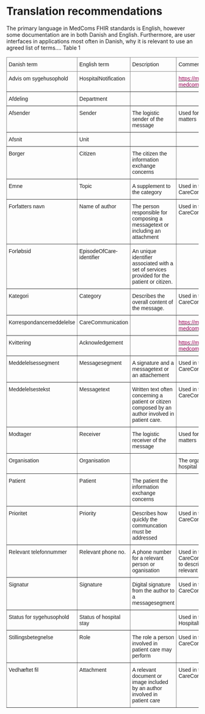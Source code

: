 # Translation recommendations

The primary language in MedComs FHIR standards is English, however some documentation are in both Danish and English. Furthermore, are user interfaces in applications most often in Danish, why it is relevant to use an agreed list of terms.... Table 1 

<style type="text/css">
.tg  {border-collapse:collapse;border-spacing:0;}
.tg td{border-color:black;border-style:solid;border-width:1px;font-family:Arial, sans-serif;font-size:14px;
  overflow:hidden;padding:10px 5px;word-break:normal;}
.tg th{border-color:black;border-style:solid;border-width:1px;font-family:Arial, sans-serif;font-size:14px;
  font-weight:normal;overflow:hidden;padding:10px 5px;word-break:normal;}
.tg .tg-0pky{border-color:inherit;text-align:left;vertical-align:top}
</style>
<table class="tg">
<thead>
  <tr>
    <th class="tg-0pky">Danish term</th>
    <th class="tg-0pky">English term</th>
    <th class="tg-0pky">Description </th>
    <th class="tg-0pky">Comment</th>
    <th class="tg-0pky">Example</th>
  </tr>
</thead>
<tbody>
  <tr>
    <td class="tg-0pky">Advis   om sygehusophold</td>
    <td class="tg-0pky">HospitalNotification</td>
    <td class="tg-0pky"></td>
    <td class="tg-0pky"><a href="https://medcomdk.github.io/dk-medcom-hospitalnotification/"><span style="color:#905">https://medcomdk.github.io/dk-medcom-hospitalnotification/</span></a> </td>
    <td class="tg-0pky"></td>
  </tr>
  <tr>
    <td class="tg-0pky">Afdeling</td>
    <td class="tg-0pky">Department</td>
    <td class="tg-0pky"></td>
    <td class="tg-0pky"></td>
    <td class="tg-0pky"></td>
  </tr>
  <tr>
    <td class="tg-0pky">Afsender</td>
    <td class="tg-0pky">Sender</td>
    <td class="tg-0pky">The logistic sender of the message</td>
    <td class="tg-0pky">Used for transportation matters</td>
    <td class="tg-0pky"></td>
  </tr>
  <tr>
    <td class="tg-0pky">Afsnit</td>
    <td class="tg-0pky">Unit</td>
    <td class="tg-0pky"></td>
    <td class="tg-0pky"></td>
    <td class="tg-0pky"></td>
  </tr>
  <tr>
    <td class="tg-0pky">Borger</td>
    <td class="tg-0pky">Citizen</td>
    <td class="tg-0pky">The   citizen the information exchange concerns</td>
    <td class="tg-0pky"></td>
    <td class="tg-0pky"></td>
  </tr>
  <tr>
    <td class="tg-0pky">Emne</td>
    <td class="tg-0pky">Topic</td>
    <td class="tg-0pky">A supplement to the category</td>
    <td class="tg-0pky">Used in the CareCommunication standard</td>
    <td class="tg-0pky"></td>
  </tr>
  <tr>
    <td class="tg-0pky">Forfatters   navn</td>
    <td class="tg-0pky">Name of author</td>
    <td class="tg-0pky">The   person responsible for composing a messagetext or including an attachment</td>
    <td class="tg-0pky">Used   in the CareCommunication standard</td>
    <td class="tg-0pky"></td>
  </tr>
  <tr>
    <td class="tg-0pky">Forløbsid</td>
    <td class="tg-0pky">EpisodeOfCare-identifier</td>
    <td class="tg-0pky">An unique identifier associated with a   set of services provided for the patient or citizen.</td>
    <td class="tg-0pky"></td>
    <td class="tg-0pky"></td>
  </tr>
  <tr>
    <td class="tg-0pky">Kategori</td>
    <td class="tg-0pky">Category</td>
    <td class="tg-0pky">Describes the   overall content of the message.</td>
    <td class="tg-0pky">Used   in the CareCommunication standard</td>
    <td class="tg-0pky"></td>
  </tr>
  <tr>
    <td class="tg-0pky">Korrespondancemeddelelse</td>
    <td class="tg-0pky">CareCommunication</td>
    <td class="tg-0pky"></td>
    <td class="tg-0pky"><a href="https://medcomdk.github.io/dk-medcom-carecommunication/"><span style="color:#905">https://medcomdk.github.io/dk-medcom-carecommunication/</span></a> </td>
    <td class="tg-0pky"></td>
  </tr>
  <tr>
    <td class="tg-0pky">Kvittering</td>
    <td class="tg-0pky">Acknowledgement</td>
    <td class="tg-0pky"></td>
    <td class="tg-0pky"><a href="https://medcomdk.github.io/dk-medcom-acknowledgement/"><span style="color:#905">https://medcomdk.github.io/dk-medcom-acknowledgement/</span></a> </td>
    <td class="tg-0pky"></td>
  </tr>
  <tr>
    <td class="tg-0pky">Meddelelsessegment</td>
    <td class="tg-0pky">Messagesegment</td>
    <td class="tg-0pky">A signature and a messagetext or an   attachement</td>
    <td class="tg-0pky">Used in the CareCommunication standard</td>
    <td class="tg-0pky"></td>
  </tr>
  <tr>
    <td class="tg-0pky">Meddelelsestekst</td>
    <td class="tg-0pky">Messagetext</td>
    <td class="tg-0pky">Written   text often concerning a patient or citizen composed by an author involved in   patient care.</td>
    <td class="tg-0pky">Used   in the CareCommunication standard</td>
    <td class="tg-0pky"></td>
  </tr>
  <tr>
    <td class="tg-0pky">Modtager</td>
    <td class="tg-0pky">Receiver</td>
    <td class="tg-0pky">The logistic receiver of the message</td>
    <td class="tg-0pky">Used for transportation matters</td>
    <td class="tg-0pky"></td>
  </tr>
  <tr>
    <td class="tg-0pky">Organisation</td>
    <td class="tg-0pky">Organisation</td>
    <td class="tg-0pky"></td>
    <td class="tg-0pky">The   organisation may be a hospital</td>
    <td class="tg-0pky"></td>
  </tr>
  <tr>
    <td class="tg-0pky">Patient</td>
    <td class="tg-0pky">Patient</td>
    <td class="tg-0pky">The patient the information exchange   concerns</td>
    <td class="tg-0pky"></td>
    <td class="tg-0pky"></td>
  </tr>
  <tr>
    <td class="tg-0pky">Prioritet</td>
    <td class="tg-0pky">Priority</td>
    <td class="tg-0pky">Describes   how quickly the communcation must be addressed </td>
    <td class="tg-0pky">Used   in the CareCommunication standard</td>
    <td class="tg-0pky"></td>
  </tr>
  <tr>
    <td class="tg-0pky">Relevant telefonnummer</td>
    <td class="tg-0pky">Relevant   phone no.</td>
    <td class="tg-0pky">A phone number for a relevant person or   oganisation</td>
    <td class="tg-0pky">Used in the CareCommunication standard   to describe a phone no. Of a relevant organisation</td>
    <td class="tg-0pky"></td>
  </tr>
  <tr>
    <td class="tg-0pky">Signatur</td>
    <td class="tg-0pky">Signature</td>
    <td class="tg-0pky">Digital   signature from the author to a messagesegment </td>
    <td class="tg-0pky">Used   in the CareCommunication standard</td>
    <td class="tg-0pky"></td>
  </tr>
  <tr>
    <td class="tg-0pky">Status for sygehusophold</td>
    <td class="tg-0pky">Status   of hospital stay</td>
    <td class="tg-0pky"></td>
    <td class="tg-0pky">Used in the HospitalNotification   standard</td>
    <td class="tg-0pky"></td>
  </tr>
  <tr>
    <td class="tg-0pky">Stillingsbetegnelse</td>
    <td class="tg-0pky">Role</td>
    <td class="tg-0pky">The   role a person involved in patient care may perform</td>
    <td class="tg-0pky">Used   in the CareCommunication standard</td>
    <td class="tg-0pky"></td>
  </tr>
  <tr>
    <td class="tg-0pky">Vedhæftet fil</td>
    <td class="tg-0pky">Attachment</td>
    <td class="tg-0pky">A relevant document or image included   by an author involved in patient care</td>
    <td class="tg-0pky">Used in the CareCommunication standard</td>
    <td class="tg-0pky"></td>
  </tr>
</tbody>
</table>